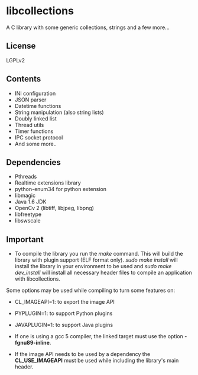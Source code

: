 # libcollections

A C library with some generic collections, strings and a few more...

## License

LGPLv2

## Contents

* INI configuration
* JSON parser
* Datetime functions
* String manipulation (also string lists)
* Doubly linked list
* Thread utils
* Timer functions
* IPC socket protocol
* And some more..

## Dependencies

* Pthreads
* Realtime extensions library
* python-enum34 for python extension
* libmagic
* Java 1.6 JDK
* OpenCv 2 (libtiff, libjpeg, libpng)
* libfreetype
* libswscale

## Important

* To compile the library you run the _make_ command. This will build the library
with plugin support (ELF format only). _sudo make install_ will install the
library in your environment to be used and *sudo make dev\_install* will install
all necessary header files to compile an application with libcollections.

Some options may be used while compiling to turn some features on:

 * CL\_IMAGEAPI=1: to export the image API
 * PYPLUGIN=1: to support Python plugins
 * JAVAPLUGIN=1: to support Java plugins

* If one is using a gcc 5 compiler, the linked target must use the option
**-fgnu89-inline**.

* If the image API needs to be used by a dependency the **CL\_USE\_IMAGEAPI**
must be used while including the library's main header.

